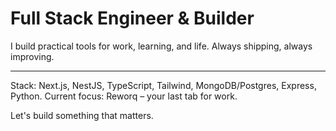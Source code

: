 # Full Stack Engineer & Builder

I build practical tools for work, learning, and life.
Always shipping, always improving.

---

Stack: Next.js, NestJS, TypeScript, Tailwind, MongoDB/Postgres, Express, Python.
Current focus: Reworq – your last tab for work.

Let's build something that matters.

